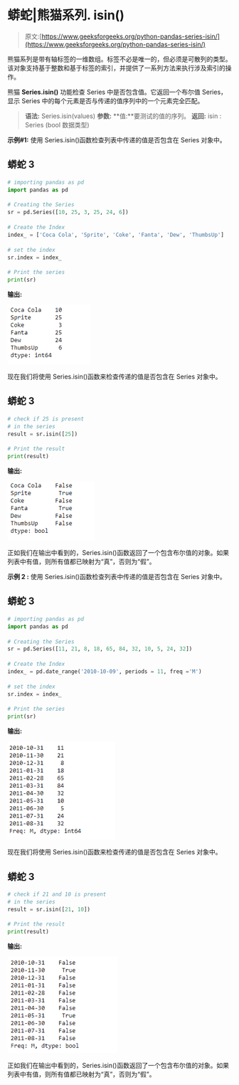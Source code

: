 # 蟒蛇|熊猫系列. isin()

> 原文:[https://www.geeksforgeeks.org/python-pandas-series-isin/](https://www.geeksforgeeks.org/python-pandas-series-isin/)

熊猫系列是带有轴标签的一维数组。标签不必是唯一的，但必须是可散列的类型。该对象支持基于整数和基于标签的索引，并提供了一系列方法来执行涉及索引的操作。

熊猫 **Series.isin()** 功能检查 Series 中是否包含值。它返回一个布尔值 Series，显示 Series 中的每个元素是否与传递的值序列中的一个元素完全匹配。

> **语法:** Series.isin(values)
> **参数:**
> **值:**要测试的值的序列。
> **返回:** isin : Series (bool 数据类型)

**示例#1:** 使用 Series.isin()函数检查列表中传递的值是否包含在 Series 对象中。

## 蟒蛇 3

```py
# importing pandas as pd
import pandas as pd

# Creating the Series
sr = pd.Series([10, 25, 3, 25, 24, 6])

# Create the Index
index_ = ['Coca Cola', 'Sprite', 'Coke', 'Fanta', 'Dew', 'ThumbsUp']

# set the index
sr.index = index_

# Print the series
print(sr)
```

**输出:**

![](img/1f53af828e1a9600b255c9201272ff8a.png)

现在我们将使用 Series.isin()函数来检查传递的值是否包含在 Series 对象中。

## 蟒蛇 3

```py
# check if 25 is present
# in the series
result = sr.isin([25])

# Print the result
print(result)
```

**输出:**

![](img/1d884fb2801df7ea7c17151663c539ba.png)

正如我们在输出中看到的，Series.isin()函数返回了一个包含布尔值的对象。如果列表中有值，则所有值都已映射为“真”，否则为“假”。

**示例 2 :** 使用 Series.isin()函数检查列表中传递的值是否包含在 Series 对象中。

## 蟒蛇 3

```py
# importing pandas as pd
import pandas as pd

# Creating the Series
sr = pd.Series([11, 21, 8, 18, 65, 84, 32, 10, 5, 24, 32])

# Create the Index
index_ = pd.date_range('2010-10-09', periods = 11, freq ='M')

# set the index
sr.index = index_

# Print the series
print(sr)
```

**输出:**

![](img/229bdc336ad3db176b98acf5dad7297f.png)

现在我们将使用 Series.isin()函数来检查传递的值是否包含在 Series 对象中。

## 蟒蛇 3

```py
# check if 21 and 10 is present
# in the series
result = sr.isin([21, 10])

# Print the result
print(result)
```

**输出:**

![](img/92c9c3f75ba81ab01dacf3a5bfb477f0.png)

正如我们在输出中看到的，Series.isin()函数返回了一个包含布尔值的对象。如果列表中有值，则所有值都已映射为“真”，否则为“假”。